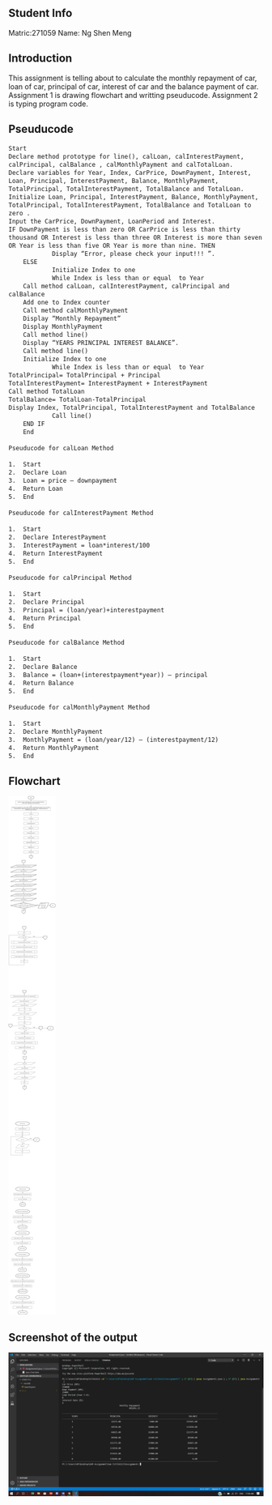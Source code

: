 ## Student Info
Matric:271059
Name: Ng Shen Meng
## Introduction
This assignment is telling about to calculate the monthly repayment of car, loan of car, principal of car, interest of car and the balance payment of car.
Assignment 1 is drawing flowchart and writting pseuducode. Assignment 2 is typing program code.
## Pseuducode
```
Start
Declare method prototype for line(), calLoan, calInterestPayment, calPrincipal, calBalance , calMonthlyPayment and calTotalLoan.
Declare variables for Year, Index, CarPrice, DownPayment, Interest, Loan, Principal, InterestPayment, Balance, MonthlyPayment, TotalPrincipal, TotalInterestPayment, TotalBalance and TotalLoan. 
Initialize Loan, Principal, InterestPayment, Balance, MonthlyPayment, TotalPrincipal, TotalInterestPayment, TotalBalance and TotalLoan to zero . 
Input the CarPrice, DownPayment, LoanPeriod and Interest.
IF DownPayment is less than zero OR CarPrice is less than thirty thousand OR Interest is less than three OR Interest is more than seven OR Year is less than five OR Year is more than nine. THEN
		 	Display “Error, please check your input!!! ”.
	ELSE	
		  	Initialize Index to one
			While Index is less than or equal  to Year 
	Call method calLoan, calInterestPayment, calPrincipal and calBalance
	Add one to Index counter
    Call method calMonthlyPayment
	Display “Monthly Repayment”
	Display MonthlyPayment
	Call method line()
	Display “YEARS PRINCIPAL INTEREST BALANCE”.
	Call method line()
	Initialize Index to one
			While Index is less than or equal  to Year 
TotalPrincipal= TotalPrincipal + Principal	
TotalInterestPayment= InterestPayment + InterestPayment
Call method TotalLoan 
TotalBalance= TotalLoan-TotalPrincipal
Display Index, TotalPrincipal, TotalInterestPayment and TotalBalance
		 	Call line()
	END IF
	End
    
Pseuducode for calLoan Method 

1.	Start 
2.	Declare Loan
3. 	Loan = price – downpayment
4.	Return Loan
5.	End

Pseuducode for calInterestPayment Method 

1.	Start 
2.	Declare InterestPayment
3. 	InterestPayment = loan*interest/100
4.	Return InterestPayment
5.	End

Pseuducode for calPrincipal Method 

1.	Start 
2.	Declare Principal
3. 	Principal = (loan/year)+interestpayment
4.	Return Principal
5.	End

Pseuducode for calBalance Method 

1.	Start 
2.	Declare Balance
3. 	Balance = (loan+(interestpayment*year)) – principal
4.	Return Balance
5.	End

Pseuducode for calMonthlyPayment Method 

1.	Start 
2.	Declare MonthlyPayment
3. 	MonthlyPayment = (loan/year/12) – (interestpayment/12)
4.	Return MonthlyPayment
5.	End
```

## Flowchart
![Flowchart](https://github.com/ngshenmeng2401/271059-STIA1113-A191-A1A2/blob/master/FlowChart.png)

## Screenshot of the output
![output](https://github.com/ngshenmeng2401/271059-STIA1113-A191-A1A2/blob/master/Output.png)
